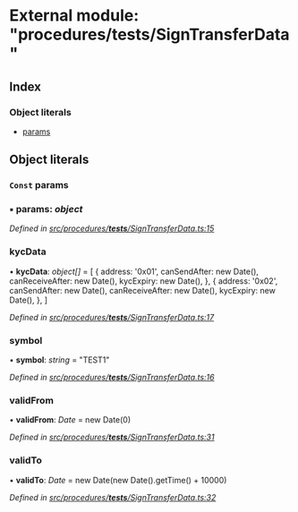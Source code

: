 # External module: "procedures/**tests**/SignTransferData"

## Index

### Object literals

- [params](_procedures___tests___signtransferdata_.md#const-params)

## Object literals

### `Const` params

### ▪ **params**: _object_

_Defined in [src/procedures/**tests**/SignTransferData.ts:15](https://github.com/PolymathNetwork/polymath-sdk/blob/660aba8/src/procedures/__tests__/SignTransferData.ts#L15)_

### kycData

• **kycData**: _object[]_ = [
{
address: '0x01',
canSendAfter: new Date(),
canReceiveAfter: new Date(),
kycExpiry: new Date(),
},
{
address: '0x02',
canSendAfter: new Date(),
canReceiveAfter: new Date(),
kycExpiry: new Date(),
},
]

_Defined in [src/procedures/**tests**/SignTransferData.ts:17](https://github.com/PolymathNetwork/polymath-sdk/blob/660aba8/src/procedures/__tests__/SignTransferData.ts#L17)_

### symbol

• **symbol**: _string_ = "TEST1"

_Defined in [src/procedures/**tests**/SignTransferData.ts:16](https://github.com/PolymathNetwork/polymath-sdk/blob/660aba8/src/procedures/__tests__/SignTransferData.ts#L16)_

### validFrom

• **validFrom**: _Date_ = new Date(0)

_Defined in [src/procedures/**tests**/SignTransferData.ts:31](https://github.com/PolymathNetwork/polymath-sdk/blob/660aba8/src/procedures/__tests__/SignTransferData.ts#L31)_

### validTo

• **validTo**: _Date_ = new Date(new Date().getTime() + 10000)

_Defined in [src/procedures/**tests**/SignTransferData.ts:32](https://github.com/PolymathNetwork/polymath-sdk/blob/660aba8/src/procedures/__tests__/SignTransferData.ts#L32)_
